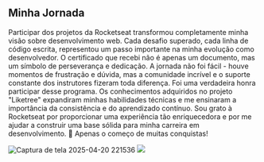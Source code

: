 ## Minha Jornada
Participar dos projetos da Rocketseat transformou completamente minha visão sobre desenvolvimento web. Cada desafio superado, cada linha de código escrita, representou um passo importante na minha evolução como desenvolvedor.
O certificado que recebi não é apenas um documento, mas um símbolo de perseverança e dedicação. A jornada não foi fácil - houve momentos de frustração e dúvida, mas a comunidade incrível e o suporte constante dos instrutores fizeram toda diferença.
Foi uma verdadeira honra participar desse programa. Os conhecimentos adquiridos no projeto "Liketree" expandiram minhas habilidades técnicas e me ensinaram a importância da consistência e do aprendizado contínuo.
Sou grato à Rocketseat por proporcionar uma experiência tão enriquecedora e por me ajudar a construir uma base sólida para minha carreira em desenvolvimento.
🚀 Apenas o começo de muitas conquistas!

![Captura de tela 2025-04-20 221536](https://github.com/user-attachments/assets/dd1772a6-1488-4548-bc92-c3c7b2b18b27)
<img src="![Uploading Captura de tela 2025-04-20 221536.png…]()">
